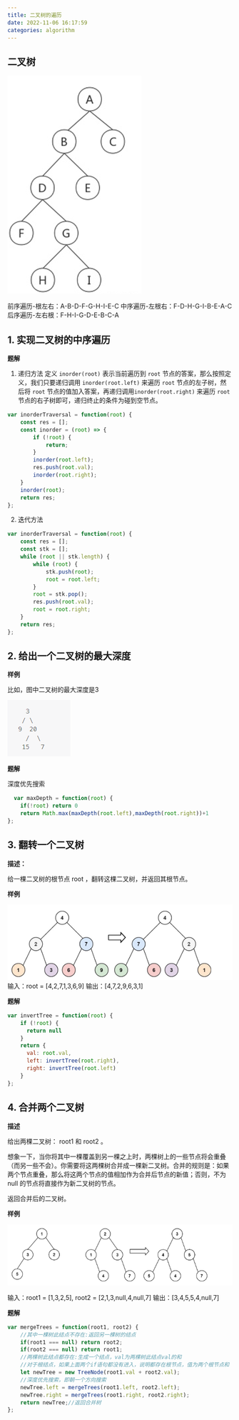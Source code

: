 ```yaml
---
title: 二叉树的遍历
date: 2022-11-06 16:17:59
categories: algorithm
---
```


## 二叉树

![二叉树](images/tree/1.png)

前序遍历-根左右：A-B-D-F-G-H-I-E-C
中序遍历-左根右：F-D-H-G-I-B-E-A-C
后序遍历-左右根：F-H-I-G-D-E-B-C-A

## 1. 实现二叉树的中序遍历

**题解**

1. 递归方法
定义 `inorder(root)` 表示当前遍历到 `root` 节点的答案，那么按照定义，我们只要递归调用 `inorder(root.left)` 来遍历 `root` 节点的左子树，然后将 `root` 节点的值加入答案，再递归调用`inorder(root.right)` 来遍历 `root` 节点的右子树即可，递归终止的条件为碰到空节点。

```javascript
var inorderTraversal = function(root) {
    const res = [];
    const inorder = (root) => {
        if (!root) {
            return;
        }
        inorder(root.left);
        res.push(root.val);
        inorder(root.right);
    }
    inorder(root);
    return res;
};

```
2. 迭代方法

```javascript
var inorderTraversal = function(root) {
    const res = [];
    const stk = [];
    while (root || stk.length) {
        while (root) {
            stk.push(root);
            root = root.left;
        }
        root = stk.pop();
        res.push(root.val);
        root = root.right;
    }
    return res;
};

```

## 2. 给出一个二叉树的最大深度

**样例**

比如，图中二叉树的最大深度是3

![depth](images/tree/2.png)

**题解**

深度优先搜索

```javascript
  var maxDepth = function(root) {
    if(!root) return 0
    return Math.max(maxDepth(root.left),maxDepth(root.right))+1
};
```

## 3. 翻转一个二叉树

**描述：**

给一棵二叉树的根节点 root ，翻转这棵二叉树，并返回其根节点。

**样例**

![reverseTree](images/tree/3.png)
输入：root = [4,2,7,1,3,6,9]
输出：[4,7,2,9,6,3,1]

**题解**

```javascript
var invertTree = function(root) {
    if (!root) {
      return null
    }
    return {
      val: root.val,
      left: invertTree(root.right),
      right: invertTree(root.left)
    }
};
```

## 4. 合并两个二叉树


**描述**

给出两棵二叉树： root1 和 root2 。

想象一下，当你将其中一棵覆盖到另一棵之上时，两棵树上的一些节点将会重叠（而另一些不会）。你需要将这两棵树合并成一棵新二叉树。合并的规则是：如果两个节点重叠，那么将这两个节点的值相加作为合并后节点的新值；否则，不为 null 的节点将直接作为新二叉树的节点。

返回合并后的二叉树。

**样例**

![mergeTree](images/tree/4.png)

输入：root1 = [1,3,2,5], root2 = [2,1,3,null,4,null,7]
输出：[3,4,5,5,4,null,7]

**题解**

```javascript
var mergeTrees = function(root1, root2) {
    //其中一棵树此结点不存在:返回另一棵树的结点
    if(root1 === null) return root2;
    if(root2 === null) return root1;
    //两棵树此结点都存在:生成一个结点，val为两棵树此结点val的和
    //对于根结点，如果上面两个if语句都没有进入，说明都存在根节点，值为两个根节点和
    let newTree = new TreeNode(root1.val + root2.val);
    //深度优先搜索，即朝一个方向搜索
    newTree.left = mergeTrees(root1.left, root2.left);
    newTree.right = mergeTrees(root1.right, root2.right);
    return newTree;//返回合并树
};
```